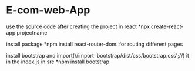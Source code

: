 # E-com-web-App

use the source code after creating the project in react
*npx create-react-app projectname

install package
*npm install react-router-dom.
for routing different pages

install bootstrap and import(//import 'bootstrap/dist/css/bootstrap.css';//) it in the index.js in src
*npm install bootstrap

